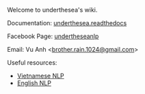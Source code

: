 Welcome to underthesea's wiki.

Documentation: [underthesea.readthedocs](https://magizbox-underthesea.readthedocs-hosted.com/en/latest/?badge=latest)

Facebook Page: [undertheseanlp](https://www.facebook.com/undertheseanlp/)

Email: Vu Anh <[brother.rain.1024@gmail.com](mailto:brother.rain.1024@gmail.com)>

Useful resources:

* [Vietnamese NLP](https://github.com/magizbox/underthesea/wiki/Vietnamese-NLP-Tools)
* [English NLP](https://github.com/magizbox/underthesea/wiki/English-NLP-Tools)